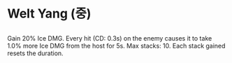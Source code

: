 # Welt Yang (중)

##

Gain 20% Ice DMG. Every hit (CD: 0.3s) on the enemy causes it to take 1.0% more Ice DMG from the host for 5s. Max stacks: 10. Each stack gained resets the duration.
